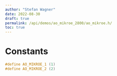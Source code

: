 ```yaml
---
author: "Stefan Wagner"
date: 2022-08-30
draft: true
permalink: /api/demos/ao_mikroe_2800/ao_mikroe.h/
toc: true
---
```


# Constants

```c
#define AO_MIKROE_1 (1)
#define AO_MIKROE_2 (2)
```

